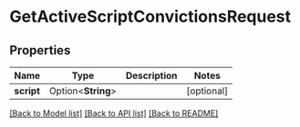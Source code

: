# GetActiveScriptConvictionsRequest

## Properties

| Name       | Type               | Description | Notes      |
| ---------- | ------------------ | ----------- | ---------- |
| **script** | Option<**String**> |             | [optional] |

[[Back to Model list]](../README.md#documentation-for-models) [[Back to API list]](../README.md#documentation-for-api-endpoints) [[Back to README]](../README.md)
